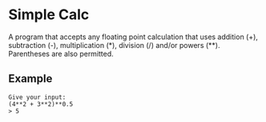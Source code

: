 # Simple Calc

A program that accepts any floating point calculation that uses addition (+), subtraction (-), multiplication (*), division (/) and/or powers (**). Parentheses are also permitted.

## Example
```
Give your input:
(4**2 + 3**2)**0.5
> 5
```